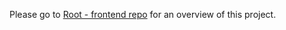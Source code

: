 Please go to [Root - frontend repo](https://github.com/mvlt18/react-redux-app-frontend) for an overview of this project.
